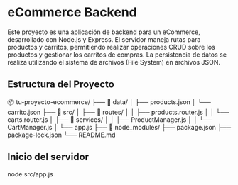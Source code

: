 # eCommerce Backend

Este proyecto es una aplicación de backend para un eCommerce, desarrollado con Node.js y Express. El servidor maneja rutas para productos y carritos, permitiendo realizar operaciones CRUD sobre los productos y gestionar los carritos de compras. La persistencia de datos se realiza utilizando el sistema de archivos (File System) en archivos JSON.

## Estructura del Proyecto

📦 tu-proyecto-ecommerce/
├── 📂 data/
│ ├── products.json
│ └── carrito.json
├── 📂 src/
│ ├── 📂 routes/
│ │ ├── products.router.js
│ │ └── carts.router.js
│ ├── 📂 services/
│ │ ├── ProductManager.js
│ │ └── CartManager.js
│ └── app.js
├── 📂 node_modules/
├── package.json
├── package-lock.json
└── README.md

## Inicio del servidor 

node src/app.js
 
